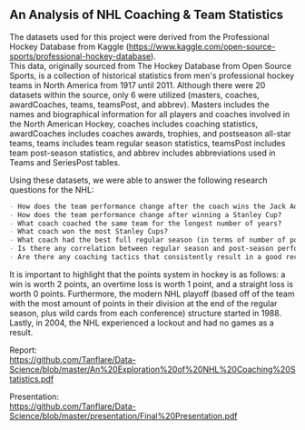 ## An Analysis of NHL Coaching & Team Statistics

The datasets used for this project were derived from the Professional Hockey Database from Kaggle (https://www.kaggle.com/open-source-sports/professional-hockey-database).   
This data, originally sourced from The Hockey Database from Open Source Sports, is a collection of historical statistics from men's professional hockey teams in North America from 1917 until 2011. Although there were 20 datasets within the source, only 6 were utilized (masters, coaches, awardCoaches, teams, teamsPost, and abbrev). Masters includes the names and biographical information for all players and coaches involved in the North American Hockey, coaches includes coaching statistics, awardCoaches includes coaches awards, trophies, and postseason all-star teams, teams includes team regular season statistics, teamsPost includes team post-season statistics, and abbrev includes abbreviations used in Teams and SeriesPost tables.  

Using these datasets, we were able to answer the following research questions for the NHL:  
```markdown
- How does the team performance change after the coach wins the Jack Adams award?    
- How does the team performance change after winning a Stanley Cup?    
- What coach coached the same team for the longest number of years?     
- What coach won the most Stanley Cups?     
- What coach had the best full regular season (in terms of number of points per season)?     
- Is there any correlation between regular season and post-season performance?      
- Are there any coaching tactics that consistently result in a good record?  High PKC / GA (Defensively oriented) or High PPG / GF (Offensively oriented)? (PKC = Penalty Kill Chances, GA = goals against, PPG = power play goals, GF = goals for)      
```

It is important to highlight that the points system in hockey is as follows: a win is worth 2 points, an overtime loss is worth 1 point, and a straight loss is worth 0 points. Furthermore, the modern NHL playoff (based off of the team with the most amount of points in their division at the end of the regular season, plus wild cards from each conference) structure started in 1988. Lastly, in 2004, the NHL experienced a lockout and had no games as a result.

Report:   
https://github.com/Tanflare/Data-Science/blob/master/An%20Exploration%20of%20NHL%20Coaching%20Statistics.pdf

Presentation:  
https://github.com/Tanflare/Data-Science/blob/master/presentation/Final%20Presentation.pdf
